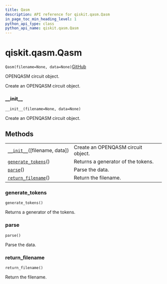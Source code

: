```yaml
---
title: Qasm
description: API reference for qiskit.qasm.Qasm
in_page_toc_min_heading_level: 1
python_api_type: class
python_api_name: qiskit.qasm.Qasm
---
```


# qiskit.qasm.Qasm

<span id="qiskit.qasm.Qasm" />

`Qasm(filename=None, data=None)`[GitHub](https://github.com/qiskit/qiskit/tree/stable/0.18/qiskit/qasm/qasm.py "view source code")

OPENQASM circuit object.

Create an OPENQASM circuit object.

### \_\_init\_\_

<span id="qiskit.qasm.Qasm.__init__" />

`__init__(filename=None, data=None)`

Create an OPENQASM circuit object.

## Methods

|                                                                                             |                                    |
| ------------------------------------------------------------------------------------------- | ---------------------------------- |
| [`__init__`](#qiskit.qasm.Qasm.__init__ "qiskit.qasm.Qasm.__init__")(\[filename, data])     | Create an OPENQASM circuit object. |
| [`generate_tokens`](#qiskit.qasm.Qasm.generate_tokens "qiskit.qasm.Qasm.generate_tokens")() | Returns a generator of the tokens. |
| [`parse`](#qiskit.qasm.Qasm.parse "qiskit.qasm.Qasm.parse")()                               | Parse the data.                    |
| [`return_filename`](#qiskit.qasm.Qasm.return_filename "qiskit.qasm.Qasm.return_filename")() | Return the filename.               |

### generate\_tokens

<span id="qiskit.qasm.Qasm.generate_tokens" />

`generate_tokens()`

Returns a generator of the tokens.

### parse

<span id="qiskit.qasm.Qasm.parse" />

`parse()`

Parse the data.

### return\_filename

<span id="qiskit.qasm.Qasm.return_filename" />

`return_filename()`

Return the filename.

